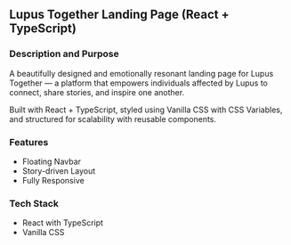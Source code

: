 ## Lupus Together Landing Page (React + TypeScript)

### Description and Purpose

A beautifully designed and emotionally resonant landing page for Lupus Together — a platform that empowers individuals affected by Lupus to connect, share stories, and inspire one another.

Built with React + TypeScript, styled using Vanilla CSS with CSS Variables, and structured for scalability with reusable components.

### Features

- Floating Navbar
- Story-driven Layout
- Fully Responsive

### Tech Stack

- React with TypeScript
- Vanilla CSS
